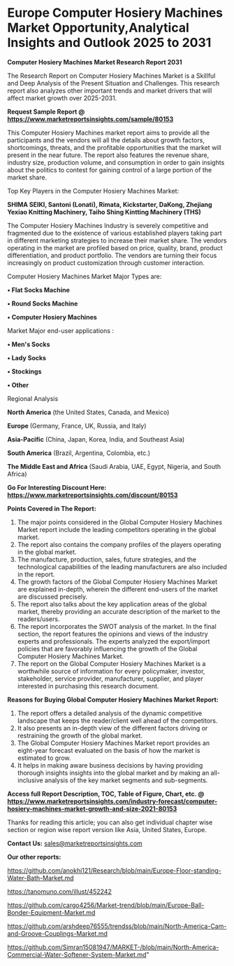 # Europe Computer Hosiery Machines Market Opportunity,Analytical Insights and Outlook 2025 to 2031

<strong>Computer Hosiery Machines Market Research Report 2031</strong>

The Research Report on Computer Hosiery Machines Market is a Skillful and Deep Analysis of the Present Situation and Challenges. This research report also analyzes other important trends and market drivers that will affect market growth over 2025-2031.

<strong>Request Sample Report @ <a href=https://www.marketreportsinsights.com/sample/80153>https://www.marketreportsinsights.com/sample/80153</a></strong>

This Computer Hosiery Machines market report aims to provide all the participants and the vendors will all the details about growth factors, shortcomings, threats, and the profitable opportunities that the market will present in the near future. The report also features the revenue share, industry size, production volume, and consumption in order to gain insights about the politics to contest for gaining control of a large portion of the market share.

Top Key Players in the Computer Hosiery Machines Market:

<strong>SHIMA SEIKI, Santoni (Lonati), Rimata, Kickstarter, DaKong, Zhejiang Yexiao Knitting Machinery, Taiho Shing Kintting Machinery (THS)</strong>

The Computer Hosiery Machines Industry is severely competitive and fragmented due to the existence of various established players taking part in different marketing strategies to increase their market share. The vendors operating in the market are profiled based on price, quality, brand, product differentiation, and product portfolio. The vendors are turning their focus increasingly on product customization through customer interaction.

Computer Hosiery Machines Market Major Types are:

<strong>• Flat Socks Machine

• Round Socks Machine

• Computer Hosiery Machines</strong>

Market Major end-user applications :

<strong>• Men&#39;s Socks

• Lady Socks

• Stockings

• Other</strong>

Regional Analysis

</u><strong><b>North America</b></strong> (the United States, Canada, and Mexico)

<strong><b>Europe </b></strong>(Germany, France, UK, Russia, and Italy)

<strong><b>Asia-Pacific</b></strong> (China, Japan, Korea, India, and Southeast Asia)

<strong><b>South America</b></strong> (Brazil, Argentina, Colombia, etc.)

<strong><b>The Middle East and Africa</b></strong> (Saudi Arabia, UAE, Egypt, Nigeria, and South Africa)

<strong>Go For Interesting Discount Here: <a href=https://www.marketreportsinsights.com/discount/80153>https://www.marketreportsinsights.com/discount/80153</a></strong>

<strong>Points Covered in The Report:</strong>
<ol>
  <li>The major points considered in the Global Computer Hosiery Machines Market report include the leading competitors operating in the global market.</li>
  <li>The report also contains the company profiles of the players operating in the global market.</li>
  <li>The manufacture, production, sales, future strategies, and the technological capabilities of the leading manufacturers are also included in the report.</li>
  <li>The growth factors of the Global Computer Hosiery Machines Market are explained in-depth, wherein the different end-users of the market are discussed precisely.</li>
  <li>The report also talks about the key application areas of the global market, thereby providing an accurate description of the market to the readers/users.</li>
  <li>The report incorporates the SWOT analysis of the market. In the final section, the report features the opinions and views of the industry experts and professionals. The experts analyzed the export/import policies that are favorably influencing the growth of the Global Computer Hosiery Machines Market.</li>
  <li>The report on the Global Computer Hosiery Machines Market is a worthwhile source of information for every policymaker, investor, stakeholder, service provider, manufacturer, supplier, and player interested in purchasing this research document.</li>
</ol>
<strong>Reasons for Buying Global Computer Hosiery Machines Market Report:</strong>

<ol>
  <li>The report offers a detailed analysis of the dynamic competitive landscape that keeps the reader/client well ahead of the competitors.</li>
  <li>It also presents an in-depth view of the different factors driving or restraining the growth of the global market.</li>
  <li>The Global Computer Hosiery Machines Market report provides an eight-year forecast evaluated on the basis of how the market is estimated to grow.</li>
  <li>It helps in making aware business decisions by having providing thorough insights insights into the global market and by making an all-inclusive analysis of the key market segments and sub-segments.</li>
</ol>
<strong>Access full Report Description, TOC, Table of Figure, Chart, etc. @ <a href=https://www.marketreportsinsights.com/industry-forecast/computer-hosiery-machines-market-growth-and-size-2021-80153>https://www.marketreportsinsights.com/industry-forecast/computer-hosiery-machines-market-growth-and-size-2021-80153</a></strong>


Thanks for reading this article; you can also get individual chapter wise section or region wise report version like Asia, United States, Europe.

<strong>Contact Us:</strong>
sales@marketreportsinsights.com

<strong>Our other reports:</strong>

<a href=https://github.com/anokhi121/Research/blob/main/Europe-Floor-standing-Water-Bath-Market.md>https://github.com/anokhi121/Research/blob/main/Europe-Floor-standing-Water-Bath-Market.md</a>

<a href=https://tanomuno.com/illust/452242>https://tanomuno.com/illust/452242</a>

<a href=https://github.com/cargo4256/Market-trend/blob/main/Europe-Ball-Bonder-Equipment-Market.md>https://github.com/cargo4256/Market-trend/blob/main/Europe-Ball-Bonder-Equipment-Market.md</a>

<a href=https://github.com/arshdeep76555/trendss/blob/main/North-America-Cam-and-Groove-Couplings-Market.md>https://github.com/arshdeep76555/trendss/blob/main/North-America-Cam-and-Groove-Couplings-Market.md</a>

<a href=https://github.com/Simran15081947/MARKET-/blob/main/North-America-Commercial-Water-Softener-System-Market.md>https://github.com/Simran15081947/MARKET-/blob/main/North-America-Commercial-Water-Softener-System-Market.md</a>"
